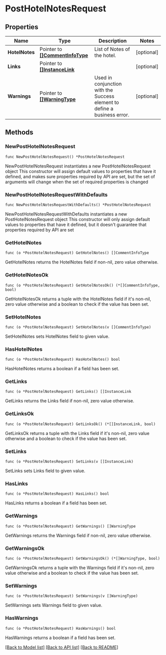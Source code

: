 # PostHotelNotesRequest

## Properties

Name | Type | Description | Notes
------------ | ------------- | ------------- | -------------
**HotelNotes** | Pointer to [**[]CommentInfoType**](CommentInfoType.md) | List of Notes of the hotel. | [optional] 
**Links** | Pointer to [**[]InstanceLink**](InstanceLink.md) |  | [optional] 
**Warnings** | Pointer to [**[]WarningType**](WarningType.md) | Used in conjunction with the Success element to define a business error. | [optional] 

## Methods

### NewPostHotelNotesRequest

`func NewPostHotelNotesRequest() *PostHotelNotesRequest`

NewPostHotelNotesRequest instantiates a new PostHotelNotesRequest object
This constructor will assign default values to properties that have it defined,
and makes sure properties required by API are set, but the set of arguments
will change when the set of required properties is changed

### NewPostHotelNotesRequestWithDefaults

`func NewPostHotelNotesRequestWithDefaults() *PostHotelNotesRequest`

NewPostHotelNotesRequestWithDefaults instantiates a new PostHotelNotesRequest object
This constructor will only assign default values to properties that have it defined,
but it doesn't guarantee that properties required by API are set

### GetHotelNotes

`func (o *PostHotelNotesRequest) GetHotelNotes() []CommentInfoType`

GetHotelNotes returns the HotelNotes field if non-nil, zero value otherwise.

### GetHotelNotesOk

`func (o *PostHotelNotesRequest) GetHotelNotesOk() (*[]CommentInfoType, bool)`

GetHotelNotesOk returns a tuple with the HotelNotes field if it's non-nil, zero value otherwise
and a boolean to check if the value has been set.

### SetHotelNotes

`func (o *PostHotelNotesRequest) SetHotelNotes(v []CommentInfoType)`

SetHotelNotes sets HotelNotes field to given value.

### HasHotelNotes

`func (o *PostHotelNotesRequest) HasHotelNotes() bool`

HasHotelNotes returns a boolean if a field has been set.

### GetLinks

`func (o *PostHotelNotesRequest) GetLinks() []InstanceLink`

GetLinks returns the Links field if non-nil, zero value otherwise.

### GetLinksOk

`func (o *PostHotelNotesRequest) GetLinksOk() (*[]InstanceLink, bool)`

GetLinksOk returns a tuple with the Links field if it's non-nil, zero value otherwise
and a boolean to check if the value has been set.

### SetLinks

`func (o *PostHotelNotesRequest) SetLinks(v []InstanceLink)`

SetLinks sets Links field to given value.

### HasLinks

`func (o *PostHotelNotesRequest) HasLinks() bool`

HasLinks returns a boolean if a field has been set.

### GetWarnings

`func (o *PostHotelNotesRequest) GetWarnings() []WarningType`

GetWarnings returns the Warnings field if non-nil, zero value otherwise.

### GetWarningsOk

`func (o *PostHotelNotesRequest) GetWarningsOk() (*[]WarningType, bool)`

GetWarningsOk returns a tuple with the Warnings field if it's non-nil, zero value otherwise
and a boolean to check if the value has been set.

### SetWarnings

`func (o *PostHotelNotesRequest) SetWarnings(v []WarningType)`

SetWarnings sets Warnings field to given value.

### HasWarnings

`func (o *PostHotelNotesRequest) HasWarnings() bool`

HasWarnings returns a boolean if a field has been set.


[[Back to Model list]](../README.md#documentation-for-models) [[Back to API list]](../README.md#documentation-for-api-endpoints) [[Back to README]](../README.md)


